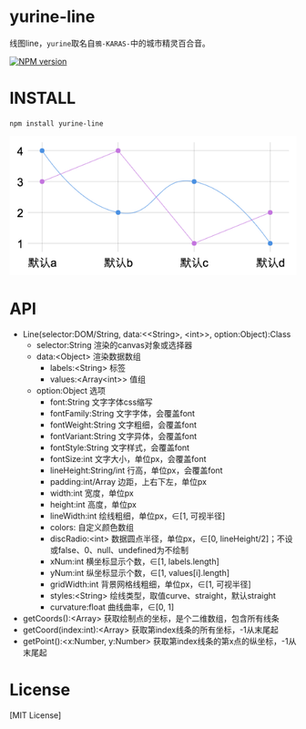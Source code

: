 # yurine-line

线图line，`yurine`取名自`鴉-KARAS-`中的城市精灵百合音。

[![NPM version](https://badge.fury.io/js/yurine-line.png)](https://npmjs.org/package/yurine-line)

# INSTALL
```
npm install yurine-line
```

[![preview](https://raw.githubusercontent.com/yurine-graphics/line/master/preview.png)](https://github.com/yurine-graphics/line)

# API
 * Line(selector:DOM/String, data:\<\<String>, \<int>>, option:Object):Class
   * selector:String 渲染的canvas对象或选择器
   * data:\<Object> 渲染数据数组
     - labels:\<String> 标签
     - values:\<Array\<int>> 值组 
   * option:Object 选项
     - font:String 文字字体css缩写
     - fontFamily:String 文字字体，会覆盖font
     - fontWeight:String 文字粗细，会覆盖font
     - fontVariant:String 文字异体，会覆盖font
     - fontStyle:String 文字样式，会覆盖font
     - fontSize:int 文字大小，单位px，会覆盖font
     - lineHeight:String/int 行高，单位px，会覆盖font
     - padding:int/Array 边距，上右下左，单位px
     - width:int 宽度，单位px
     - height:int 高度，单位px
     - lineWidth:int 绘线粗细，单位px，∈\[1, 可视半径]
     - colors:<String> 自定义颜色数组
     - discRadio:\<int> 数据圆点半径，单位px，∈\[0, lineHeight/2]；不设或false、0、null、undefined为不绘制
     - xNum:int 横坐标显示个数，∈\[1, labels.length]
     - yNum:int 纵坐标显示个数，∈\[1, values\[i].length]
     - gridWidth:int 背景网格线粗细，单位px，∈\[1, 可视半径]
     - styles:\<String> 绘线类型，取值curve、straight，默认straight
     - curvature:float 曲线曲率，∈\[0, 1]
 * getCoords():\<Array> 获取绘制点的坐标，是个二维数组，包含所有线条
 * getCoord(index:int):\<Array> 获取第index线条的所有坐标，-1从末尾起
 * getPoint():\<x:Number, y:Number> 获取第index线条的第x点的纵坐标，-1从末尾起

# License
[MIT License]

